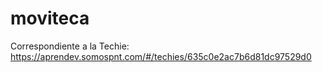 # moviteca

Correspondiente a la Techie:
https://aprendev.somospnt.com/#/techies/635c0e2ac7b6d81dc97529d0
